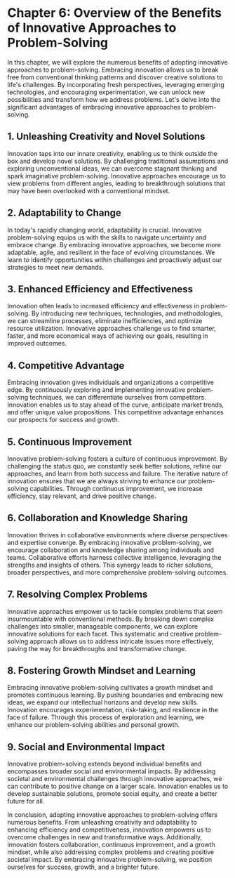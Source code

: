 Chapter 6: Overview of the Benefits of Innovative Approaches to Problem-Solving
===============================================================================

In this chapter, we will explore the numerous benefits of adopting innovative approaches to problem-solving. Embracing innovation allows us to break free from conventional thinking patterns and discover creative solutions to life's challenges. By incorporating fresh perspectives, leveraging emerging technologies, and encouraging experimentation, we can unlock new possibilities and transform how we address problems. Let's delve into the significant advantages of embracing innovative approaches to problem-solving.

**1. Unleashing Creativity and Novel Solutions**
------------------------------------------------

Innovation taps into our innate creativity, enabling us to think outside the box and develop novel solutions. By challenging traditional assumptions and exploring unconventional ideas, we can overcome stagnant thinking and spark imaginative problem-solving. Innovative approaches encourage us to view problems from different angles, leading to breakthrough solutions that may have been overlooked with a conventional mindset.

**2. Adaptability to Change**
-----------------------------

In today's rapidly changing world, adaptability is crucial. Innovative problem-solving equips us with the skills to navigate uncertainty and embrace change. By embracing innovative approaches, we become more adaptable, agile, and resilient in the face of evolving circumstances. We learn to identify opportunities within challenges and proactively adjust our strategies to meet new demands.

**3. Enhanced Efficiency and Effectiveness**
--------------------------------------------

Innovation often leads to increased efficiency and effectiveness in problem-solving. By introducing new techniques, technologies, and methodologies, we can streamline processes, eliminate inefficiencies, and optimize resource utilization. Innovative approaches challenge us to find smarter, faster, and more economical ways of achieving our goals, resulting in improved outcomes.

**4. Competitive Advantage**
----------------------------

Embracing innovation gives individuals and organizations a competitive edge. By continuously exploring and implementing innovative problem-solving techniques, we can differentiate ourselves from competitors. Innovation enables us to stay ahead of the curve, anticipate market trends, and offer unique value propositions. This competitive advantage enhances our prospects for success and growth.

**5. Continuous Improvement**
-----------------------------

Innovative problem-solving fosters a culture of continuous improvement. By challenging the status quo, we constantly seek better solutions, refine our approaches, and learn from both success and failure. The iterative nature of innovation ensures that we are always striving to enhance our problem-solving capabilities. Through continuous improvement, we increase efficiency, stay relevant, and drive positive change.

**6. Collaboration and Knowledge Sharing**
------------------------------------------

Innovation thrives in collaborative environments where diverse perspectives and expertise converge. By embracing innovative problem-solving, we encourage collaboration and knowledge sharing among individuals and teams. Collaborative efforts harness collective intelligence, leveraging the strengths and insights of others. This synergy leads to richer solutions, broader perspectives, and more comprehensive problem-solving outcomes.

**7. Resolving Complex Problems**
---------------------------------

Innovative approaches empower us to tackle complex problems that seem insurmountable with conventional methods. By breaking down complex challenges into smaller, manageable components, we can explore innovative solutions for each facet. This systematic and creative problem-solving approach allows us to address intricate issues more effectively, paving the way for breakthroughs and transformative change.

**8. Fostering Growth Mindset and Learning**
--------------------------------------------

Embracing innovative problem-solving cultivates a growth mindset and promotes continuous learning. By pushing boundaries and embracing new ideas, we expand our intellectual horizons and develop new skills. Innovation encourages experimentation, risk-taking, and resilience in the face of failure. Through this process of exploration and learning, we enhance our problem-solving abilities and personal growth.

**9. Social and Environmental Impact**
--------------------------------------

Innovative problem-solving extends beyond individual benefits and encompasses broader social and environmental impacts. By addressing societal and environmental challenges through innovative approaches, we can contribute to positive change on a larger scale. Innovation enables us to develop sustainable solutions, promote social equity, and create a better future for all.

In conclusion, adopting innovative approaches to problem-solving offers numerous benefits. From unleashing creativity and adaptability to enhancing efficiency and competitiveness, innovation empowers us to overcome challenges in new and transformative ways. Additionally, innovation fosters collaboration, continuous improvement, and a growth mindset, while also addressing complex problems and creating positive societal impact. By embracing innovative problem-solving, we position ourselves for success, growth, and a brighter future.
